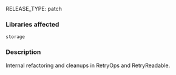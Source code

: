 RELEASE_TYPE: patch

### Libraries affected

`storage`

### Description

Internal refactoring and cleanups in RetryOps and RetryReadable.
